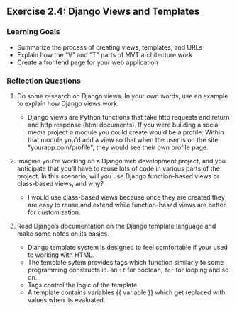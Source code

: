## Exercise 2.4: Django Views and Templates

### Learning Goals

- Summarize the process of creating views, templates, and URLs
- Explain how the “V” and “T” parts of MVT architecture work
- Create a frontend page for your web application

### Reflection Questions

1. Do some research on Django views. In your own words, use an example to explain how Django views work.

   - Django views are Python functions that take http requests and return and http response (html documents). If you were building a social media project a module you could create would be a profile. Within that module you'd add a view so that when the user is on the site "yourapp.com/profile", they would see their own profile page.

2. Imagine you’re working on a Django web development project, and you anticipate that you’ll have to reuse lots of code in various parts of the project. In this scenario, will you use Django function-based views or class-based views, and why?

   - I would use class-based views because once they are created they are easy to reuse and extend while function-based views are better for customization.

3. Read Django’s documentation on the Django template language and make some notes on its basics.

   - Django template system is designed to feel comfortable if your used to working with HTML.
   - The template sytem provides tags which function similarly to some programming constructs ie. an `if` for boolean, `for` for looping and so on.
   - Tags control the logic of the template.
   - A template contains variables {{ variable }} which get replaced with values when its evaluated.
